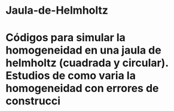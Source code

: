 # Jaula-de-Helmholtz

# Códigos para simular la homogeneidad en una jaula de helmholtz (cuadrada y circular). Estudios de como varia la homogeneidad con errores de construcci
